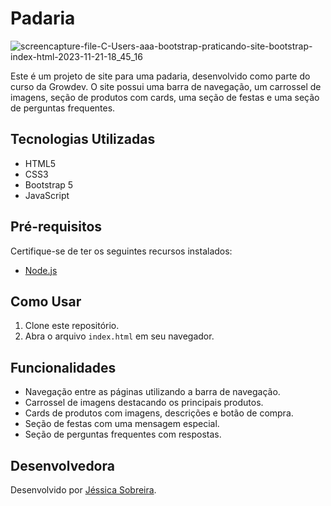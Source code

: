 # Padaria

![screencapture-file-C-Users-aaa-bootstrap-praticando-site-bootstrap-index-html-2023-11-21-18_45_16](https://github.com/jessica-sobreira/bootstrap-praticando/assets/117686537/764a0a02-e89f-4a85-a97b-392fa504fbae)


Este é um projeto de site para uma padaria, desenvolvido como parte do curso da Growdev. O site possui uma barra de navegação, um carrossel de imagens, seção de produtos com cards, uma seção de festas e uma seção de perguntas frequentes.

## Tecnologias Utilizadas
- HTML5
- CSS3
- Bootstrap 5
- JavaScript 

## Pré-requisitos
Certifique-se de ter os seguintes recursos instalados:
- [Node.js](https://nodejs.org/)

## Como Usar
1. Clone este repositório.
2. Abra o arquivo `index.html` em seu navegador.

## Funcionalidades
- Navegação entre as páginas utilizando a barra de navegação.
- Carrossel de imagens destacando os principais produtos.
- Cards de produtos com imagens, descrições e botão de compra.
- Seção de festas com uma mensagem especial.
- Seção de perguntas frequentes com respostas.

## Desenvolvedora
Desenvolvido por [Jéssica Sobreira](https://github.com/jessica-sobreira).

